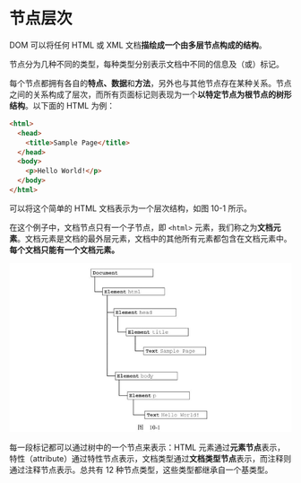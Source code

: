 # 节点层次

DOM 可以将任何 HTML 或 XML 文档**描绘成一个由多层节点构成的结构**。

节点分为几种不同的类型，每种类型分别表示文档中不同的信息及（或）标记。

每个节点都拥有各自的**特点、数据**和**方法**，另外也与其他节点存在某种关系。节点之间的关系构成了层次，而所有页面标记则表现为一个**以特定节点为根节点的树形结构**。以下面的 HTML 为例：

```html
<html>
  <head>
    <title>Sample Page</title>
  </head>
  <body>
    <p>Hello World!</p>
  </body>
</html>
```

可以将这个简单的 HTML 文档表示为一个层次结构，如图 10-1 所示。

在这个例子中，文档节点只有一个子节点，即 `<html>` 元素，我们称之为**文档元素**。文档元素是文档的最外层元素，文档中的其他所有元素都包含在文档元素中。**每个文档只能有一个文档元素。**

![../../images/10-1.jpg](../../images/10-1.jpg)

每一段标记都可以通过树中的一个节点来表示：HTML 元素通过**元素节点**表示，特性（attribute）通过特性节点表示，文档类型通过**文档类型节点**表示，而注释则通过注释节点表示。总共有 12 种节点类型，这些类型都继承自一个基类型。
